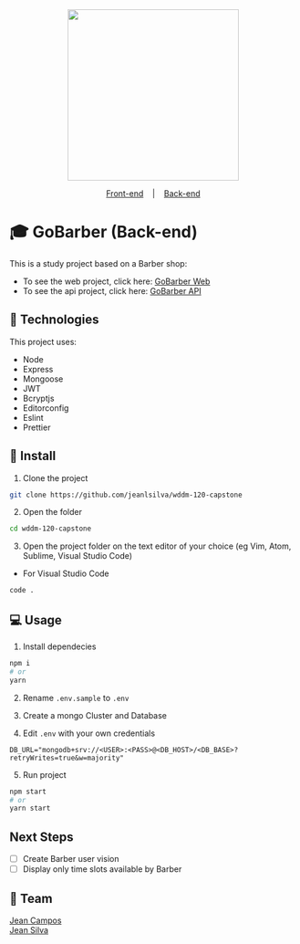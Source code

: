 <div align="center">
    <img src="https://gobarber-web-one.vercel.app/static/media/logo.a49b07ec.svg" width="300px"/>
</div>

<p align="center">
  <a href="https://github.com/jeanffc/gobarber-web">Front-end</a>
  &nbsp;&nbsp;&nbsp;|&nbsp;&nbsp;&nbsp;
  <a href="https://github.com/jeanlsilva/wddm-120-capstone">Back-end</a>
  </p>

# 🎓 GoBarber (Back-end)

This is a study project based on a Barber shop:

- To see the web project, click here: [GoBarber Web](https://github.com/jeanffc/gobarber-web)
- To see the api project, click here: [GoBarber API](https://github.com/jeanlsilva/wddm-120-capstone)

## 📌 Technologies

This project uses:

- Node
- Express
- Mongoose
- JWT
- Bcryptjs
- Editorconfig
- Eslint
- Prettier

## 🚀 Install

1. Clone the project

```bash
git clone https://github.com/jeanlsilva/wddm-120-capstone
```

2. Open the folder

```bash
cd wddm-120-capstone
```

3. Open the project folder on the text editor of your choice (eg Vim, Atom, Sublime, Visual Studio Code)

- For Visual Studio Code

```bash
code .
```

## 💻 Usage

1. Install dependecies

```bash
npm i
# or
yarn
```

2. Rename `.env.sample` to `.env`

3. Create a mongo Cluster and Database

4. Edit `.env` with your own credentials

```
DB_URL="mongodb+srv://<USER>:<PASS>@<DB_HOST>/<DB_BASE>?retryWrites=true&w=majority"
```

5. Run project

```bash
npm start
# or
yarn start
```

## Next Steps

- [ ] Create Barber user vision
- [ ] Display only time slots available by Barber

## 📝 Team

[Jean Campos](https://github.com/jeanffc)  
[Jean Silva](https://github.com/jeanlsilva)
